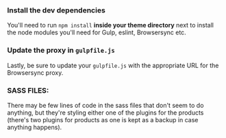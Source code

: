 ###  Install the dev dependencies

You'll need to run `npm install` **inside your theme directory** next to install the node modules you'll need for Gulp, eslint, Browsersync etc.

### Update the proxy in `gulpfile.js`

Lastly, be sure to update your `gulpfile.js` with the appropriate URL for the Browsersync proxy.


### SASS FILES:

There may be few lines of code in the sass files that don't seem to do anything, but they're styling either one of the plugins for the products (there's two plugins for products as one is kept as a backup in case anything happens).